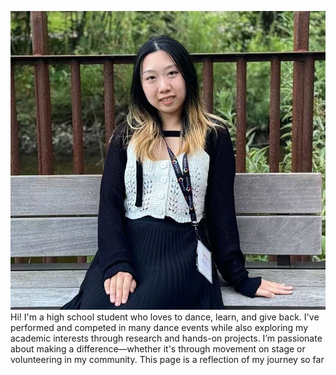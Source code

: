 ![My Logo](TiffanyLogo.jpg)
Hi! I'm a high school student who loves to dance, learn, and give back. I've performed and competed in many dance events while also exploring my academic interests through research and hands-on projects. I’m passionate about making a difference—whether it's through movement on stage or volunteering in my community. This page is a reflection of my journey so far
